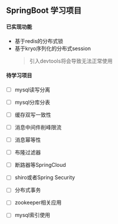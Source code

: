 
## SpringBoot 学习项目

#### 已实现功能
- 基于redis的分布式锁
- 基于kryo序列化的分布式session
    > 引入devtools将会导致无法正常使用


#### 待学习项目

- [ ] mysql读写分离 
- [ ] mysql分库分表 
- [ ] 缓存双写一致性 
- [ ] 消息中间件削峰限流 
- [ ] 消息幂等性 
- [ ] 布隆过滤器 
- [ ] 断路器等SpringCloud 
- [ ] shiro或者Spring Security 
- [ ] 分布式事务 
- [ ] zookeeper相关应用

- [ ] mysql索引使用